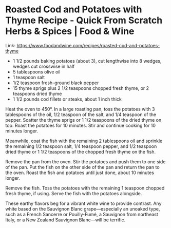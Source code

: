 # Roasted Cod and Potatoes with Thyme Recipe - Quick From Scratch Herbs & Spices | Food & Wine

Link: https://www.foodandwine.com/recipes/roasted-cod-and-potatoes-thyme

- 1 1/2 pounds baking potatoes (about 3), cut lengthwise into 8 wedges, wedges cut crosswise in half
- 5 tablespoons olive oil
- 1 teaspoon salt
- 1/2 teaspoon fresh-ground black pepper
- 15 thyme sprigs plus 2 1/2 teaspoons chopped fresh thyme, or 2 teaspoons dried thyme
- 1 1/2 pounds cod fillets or steaks, about 1 inch thick

Heat the oven to 450°. In a large roasting pan, toss the potatoes with 3 tablespoons of the oil, 1/2 teaspoon of the salt, and 1/4 teaspoon of the pepper. Scatter the thyme sprigs or 1 1/2 teaspoons of the dried thyme on top. Roast the potatoes for 10 minutes. Stir and continue cooking for 10 minutes longer.

Meanwhile, coat the fish with the remaining 2 tablespoons oil and sprinkle the remaining 1/2 teaspoon salt, 1/4 teaspoon pepper, and 1/2 teaspoon dried thyme or 1 1/2 teaspoons of the chopped fresh thyme on the fish.

Remove the pan from the oven. Stir the potatoes and push them to one side of the pan. Put the fish on the other side of the pan and return the pan to the oven. Roast the fish and potatoes until just done, about 10 minutes longer.

Remove the fish. Toss the potatoes with the remaining 1 teaspoon chopped fresh thyme, if using. Serve the fish with the potatoes alongside.

These earthy flavors beg for a vibrant white wine to provide contrast. Any white based on the Sauvignon Blanc grape—especially an unoaked type, such as a French Sancerre or Pouilly-Fumé, a Sauvignon from northeast Italy, or a New Zealand Sauvignon Blanc—will be terrific.
